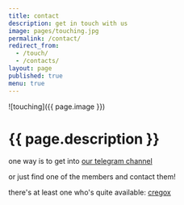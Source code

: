 ```yaml
---
title: contact
description: get in touch with us
image: pages/touching.jpg
permalink: /contact/
redirect_from:
  - /touch/
  - /contacts/
layout: page
published: true
menu: true
---
```


![touching]({{ page.image }})

# {{ page.description }}

one way is to get into [our telegram channel](https://t.me/ahoxus)

or just find one of the members and contact them!

there's at least one who's quite available: [cregox](https://cregox.net/contact)

